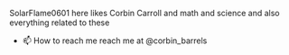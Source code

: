 SolarFlame0601 here
likes Corbin Carroll and math and science and also everything related to these
- 📫 How to reach me 
reach me at @corbin_barrels

<!---
thedragonsword/thedragonsword is a ✨ special ✨ repository because its `README.md` (this file) appears on your GitHub profile.
You can click the Preview link to take a look at your changes.
--->
